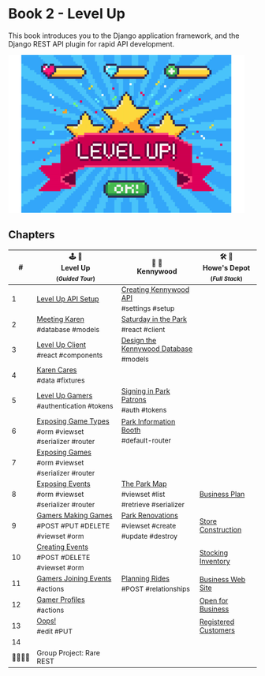 # Book 2 - Level Up

This book introduces you to the Django application framework, and the Django REST API plugin for rapid API development.

![Level Up logo](./chapters/images/level-up.png)

## Chapters

| # | 🕹 🎲<br/> Level Up <br/><sub>(_Guided Tour_)</sub> | 🎡 🎢 <br/> Kennywood | 🛠 🚜 <br/> Howe's Depot <br/><sub>(_Full Stack_)</sub> |
|--|--|--|--|
| 1 | [Level Up API Setup](./chapters/DRF_INSTALLS.md) | [Creating Kennywood API](./chapters/KW_SETUP.md) <br/> <sub style="font-size:0.85rem;">#settings #setup</sub> |  |
| 2 | [Meeting Karen](./chapters/LU_DATA_DESIGN.md) <br/> <sub style="font-size:0.85rem;">#database #models</sub> | [Saturday in the Park](./chapters/SITP_SETUP.md) <br/> <sub style="font-size:0.85rem;">#react #client</sub> |  |
| 3 | [Level Up Client](./chapters/LU_CLIENT.md) <br/> <sub style="font-size:0.85rem;">#react #components</sub> | [Design the Kennywood Database](./chapters/KW_MODELS.md) <br/> <sub style="font-size:0.85rem;">#models</sub> |  |
| 4 | [Karen Cares](./chapters/LU_FIXTURES.md) <br/> <sub style="font-size:0.85rem;">#data #fixtures</sub> |  |  |
| 5 | [Level Up Gamers](./chapters/LU_AUTHENTICATION.md) <br/> <sub style="font-size:0.85rem;">#authentication #tokens</sub> | [Signing in Park Patrons](./chapters/KW_TOKEN_AUTH.md) <br/> <sub style="font-size:0.85rem;">#auth #tokens</sub> |  |
| 6 | [Exposing Game Types](./chapters/LU_GAME_TYPES.md) <br/> <sub style="font-size:0.85rem;">#orm #viewset #serializer #router</sub> | [Park Information Booth](./chapters/KW_ROUTER.md) <br/> <sub style="font-size:0.85rem;">#default-router</sub> |  |
| 7 | [Exposing Games](./chapters/LU_GAMES.md) <br/> <sub style="font-size:0.85rem;">#orm #viewset #serializer #router</sub> |  |  |
| 8 | [Exposing Events](./chapters/LU_EVENTS.md) <br/> <sub style="font-size:0.85rem;">#orm #viewset #serializer #router</sub> | [The Park Map](./chapters/KW_VIEW_SERIALIZER.md) <br/> <sub style="font-size:0.85rem;"> #viewset #list #retrieve #serializer</sub> | [Business Plan](./chapters/HD_FEATURES.md) |
| 9 | [Gamers Making Games](./chapters/LU_VIEW_VERBS.md) <br/> <sub style="font-size:0.85rem;">#POST #PUT #DELETE #viewset #orm</sub> | [Park Renovations](./chapters/KW_FULL_CRUD_VIEWSET.md) <br/> <sub style="font-size:0.85rem;">#viewset #create #update #destroy</sub> | [Store Construction](./chapters/HD_SETUP.md) |
| 10 | [Creating Events](./chapters/LU_GAME_EVENTS.md) <br/> <sub style="font-size:0.85rem;">#POST #DELETE #viewset #orm</sub> |  | [Stocking Inventory](./chapters/HD_INVENTORY.md) |
| 11 | [Gamers Joining Events](./chapters/LU_VIEW_VERBS.md) <br/> <sub style="font-size:0.85rem;">#actions</sub> | [Planning Rides](./chapters/KW_RIDES.md) <br/> <sub style="font-size:0.85rem;">#POST #relationships</sub> | [Business Web Site](./chapters/HD_CLIENT.md) |
| 12 | [Gamer Profiles](./chapters/LU_VIEW_VERBS.md) <br/> <sub style="font-size:0.85rem;">#actions</sub> |  | [Open for Business](./chapters/HD_ROUTER.md) |
| 13 | [Oops!](./chapters/LU_EDIT_EVENTS.md) <br/> <sub style="font-size:0.85rem;">#edit #PUT</sub> | | [Registered Customers](./chapters/HD_ORDERING.md) |
| 14 |  |  |
| 👨‍👩‍👧‍👧 | Group Project: Rare REST |  |

